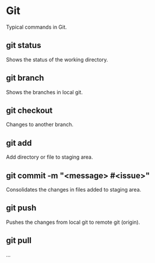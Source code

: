 # Git

Typical commands in Git.

## git status

Shows the status of the working directory.

## git branch

Shows the branches in local git.

## git checkout <another-branch>

Changes to another branch.

## git add <directory-or-file-path>

Add directory or file to staging area.

## git commit -m "\<message\> #\<issue\>"

Consolidates the changes in files added to staging area.

## git push

Pushes the changes from local git to remote git (origin).

## git pull

...
